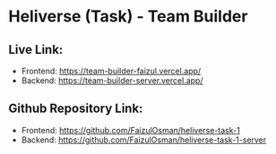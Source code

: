 # Heliverse (Task) - Team Builder

## Live Link:

- Frontend: https://team-builder-faizul.vercel.app/
- Backend: https://team-builder-server.vercel.app/

## Github Repository Link:

- Frontend: https://github.com/FaizulOsman/heliverse-task-1
- Backend: https://github.com/FaizulOsman/heliverse-task-1-server
